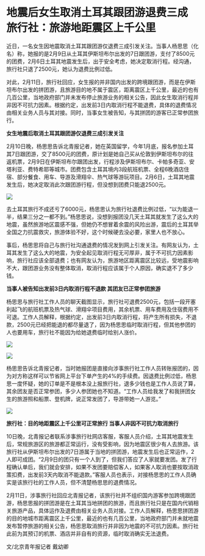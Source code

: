 # 地震后女生取消土耳其跟团游退费三成 旅行社：旅游地距震区上千公里

近日，一名女生因地震取消土耳其跟团游仅退费三成引发关注。当事人杨思思（化名）称，她报的是2月9日从土耳其伊斯坦布尔出发的7日跟团游，支付了8500元的团费，2月6日土耳其地震发生后，出于安全考虑，她决定取消行程。经沟通，旅行社只退了2500元，她认为退费比例过低。

对此，2月11日，旅行社回应，女生报的并非国内出发的跨境跟团游，而是在伊斯坦布尔出发的拼团游，且旅游目的地不属于震区，距离震区上千公里，最近的也有几百公里，当地政府部门并未发布停止旅游业务的相关公告，因此女生取消行程并非因不可抗力因素。根据约定，出发前3日内取消行程不能退费，具体的退费情况由相关业务人员与其对接。同时，当事女生被告知，与其拼团的游客已正常参团旅行。

**女生地震后取消土耳其跟团游仅退费三成引发关注**

2月10日晚，杨思思告诉北青报记者，她在英国留学，今年1月底，报名参加土耳其7日跟团游，交了8500元的团费，原计划是她自己买从伦敦到伊斯坦布尔的往返机票，2月9日在伊斯坦布尔跟团出发，行程涉及伊斯坦布尔、卡帕多奇亚、安塔利亚、费特希耶等城市。团费包含土耳其境内3段航班机票、全程6晚酒店住宿、部分餐食、用车、导游及滑翔伞、热气球等游玩项目。2月6日，土耳其地震发生后，她决定取消此次跟团游行程，但没想到团费只能退2500元。

![](https://inews.gtimg.com/newsapp_bt/0/15658143504/1000)

去土耳其旅行不成还亏了6000元，杨思思认为旅行社退费比例过低，“以为能退一半，结果三分之一都不到。”杨思思说，没想到报团没几天土耳其就发生了这么大的地震，虽然旅游地区震感不强，但她仍不想冒着余震的风险出游，震后的土耳其举全国之力抗震救灾，旅游体验不好，这个时候硬去没必要，家里人也不放心。

事后，杨思思将自己与旅行社沟通退费的情况发到网上引发关注。有网友认为，土耳其发生了这么大的地震，为安全起见取消行程无可厚非，属于不可抗力因素影响，旅行社应该全部退费；也有网友认为，旅游地区距离震区比较远，受地震影响不大，跟团游业务没有整体取消，取消行程应该属于个人原因，确实退不了多少钱。

**当事人被告知出发前3日内取消行程不退款 其团友已正常参团旅游**

杨思思与旅行社工作人员的聊天截图显示，旅行社可退费2500元，包括一段开塞利起飞的航班机票及热气球、滑翔伞项目费用，其余机票、用车费用及住宿费用不可退。工作人员解释，根据约定，出发前3日内取消行程，将产生所有损失，不退款，2500元已经把能退的都尽量退了，因为杨思思临时取消行程，但其他参团的人也要用车，旅行社不能因为给她退费临时给别人涨价。

![](https://inews.gtimg.com/newsapp_bt/0/15658143508/1000)

![](https://inews.gtimg.com/newsapp_bt/0/15658143500/1000)

杨思思告诉北青报记者，当时她报团是直接向涉事旅行社工作人员转账报团的，因为对方称这样可以节省网上平台下单产生的4%的手续费。因退费比例过低，杨思思一度怀疑，她的订单是不是根本没上报旅行社，退多少钱也是工作人员说了算，其余团友是否正常参团，多少人参团她也不知道。“工作人员给我发了和我拼团女生的旅游照和船票、登机牌，说正常发团了，导游带她一人游览。”

![](https://inews.gtimg.com/newsapp_bt/0/15658143497/1000)

**旅行社：目的地距震区上千公里可正常旅行 当事人非因不可抗力取消旅行**

10日晚，北青报记者联系涉事旅行社网店客服，客服人员介绍，土耳其地震发生后，常规旅游区的旅游都正常运行，没有受影响，因为地震区很少有人去旅游。该旅行社从伊斯坦布尔出发的7日游属于当地的拼团游，地震发生后也正常运作，2人即可成团。“2月9日的团只有一个人到了，但我们答应了人家就要发团。发了行程确认单后，我们就会安排，如果不发团要赔偿客人，如果客人取消也要按取消政策扣费，出发前3天内取消不能退款。”客服人员也表示，对接杨思思的工作人员确实是该旅行社的工作人员，但不清楚杨思思的退费情况。

2月11日，涉事旅行社回应北青报记者，该旅行社并不组织国内游客参加跨境跟团游，杨思思报的拼团游是在土耳其当地拼团的旅游，而且旅行社只是在国内代销相关旅游产品，具体运作及退费由相关业务人员对接。工作人员解释，杨思思拼团游的目的地城市距离震区上千公里，最近的也有几百公里，当地政府部门并未就地震发布暂停旅游的相关公告，杨思思取消旅行并非因为地震的不可抗力因素。旅行社此前为其预订的机票、酒店并非自有的资源，临时取消确实无法退费。

文/北京青年报记者 戴幼卿

